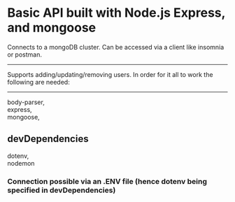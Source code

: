 <h1>Basic API built with Node.js Express, and mongoose</h1> Connects to a mongoDB cluster. 
Can be accessed via a client like insomnia or postman.
<hr/>
Supports adding/updating/removing users. In order for it all to work the following are needed:
<hr/>
body-parser, <br>
express,  <br>
mongoose, <br>

 <h2>devDependencies</h2>
  dotenv, <br>
  nodemon <br>

<h3>Connection possible via an .ENV file (hence dotenv being specified in devDependencies)</h3>
